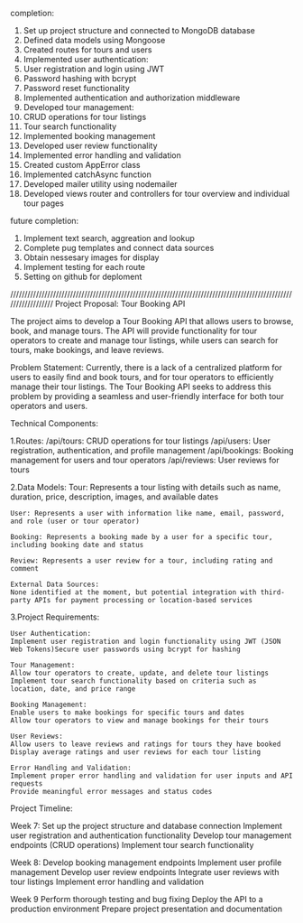 completion:

1. Set up project structure and connected to MongoDB database
2. Defined data models using Mongoose
3. Created routes for tours and users
4. Implemented user authentication:
5. User registration and login using JWT
6. Password hashing with bcrypt
7. Password reset functionality
8. Implemented authentication and authorization middleware
9. Developed tour management:
10. CRUD operations for tour listings
11. Tour search functionality
12. Implemented booking management
13. Developed user review functionality
14. Implemented error handling and validation
15. Created custom AppError class
16. Implemented catchAsync function
17. Developed mailer utility using nodemailer
18. Developed views router and controllers for tour overview and individual tour pages

future completion:

1. Implement text search, aggreation and lookup
2. Complete pug templates and connect data sources
3. Obtain nessesary images for display
4. Implement testing for each route
5. Setting on github for deploment

//////////////////////////////////////////////////////////////////////////////////////////////////////////////////
Project Proposal: Tour Booking API

The project aims to develop a Tour Booking API that allows users to browse, book, and manage tours. The API will provide functionality for tour operators to create and manage tour listings, while users can search for tours, make bookings, and leave reviews.

Problem Statement:
Currently, there is a lack of a centralized platform for users to easily find and book tours, and for tour operators to efficiently manage their tour listings. The Tour Booking API seeks to address this problem by providing a seamless and user-friendly interface for both tour operators and users.

Technical Components:

1.Routes:
/api/tours: CRUD operations for tour listings
/api/users: User registration, authentication, and profile management
/api/bookings: Booking management for users and tour operators
/api/reviews: User reviews for tours

2.Data Models:
Tour: Represents a tour listing with details such as name, duration, price, description, images, and available dates

    User: Represents a user with information like name, email, password, and role (user or tour operator)

    Booking: Represents a booking made by a user for a specific tour, including booking date and status

    Review: Represents a user review for a tour, including rating and comment

    External Data Sources:
    None identified at the moment, but potential integration with third-party APIs for payment processing or location-based services

3.Project Requirements:

    User Authentication:
    Implement user registration and login functionality using JWT (JSON Web Tokens)Secure user passwords using bcrypt for hashing

    Tour Management:
    Allow tour operators to create, update, and delete tour listings
    Implement tour search functionality based on criteria such as location, date, and price range

    Booking Management:
    Enable users to make bookings for specific tours and dates
    Allow tour operators to view and manage bookings for their tours

    User Reviews:
    Allow users to leave reviews and ratings for tours they have booked
    Display average ratings and user reviews for each tour listing

    Error Handling and Validation:
    Implement proper error handling and validation for user inputs and API requests
    Provide meaningful error messages and status codes

Project Timeline:

Week 7:
Set up the project structure and database connection
Implement user registration and authentication functionality
Develop tour management endpoints (CRUD operations)
Implement tour search functionality

Week 8:
Develop booking management endpoints
Implement user profile management
Develop user review endpoints
Integrate user reviews with tour listings
Implement error handling and validation

Week 9
Perform thorough testing and bug fixing
Deploy the API to a production environment
Prepare project presentation and documentation
